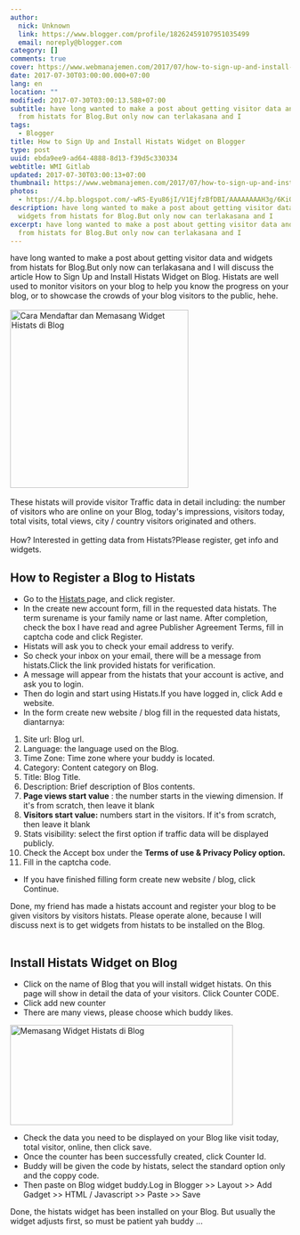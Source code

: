 ```yaml
---
author:
  nick: Unknown
  link: https://www.blogger.com/profile/18262459107951035499
  email: noreply@blogger.com
category: []
comments: true
cover: https://www.webmanajemen.com/2017/07/how-to-sign-up-and-install-histats/1a046f6352821924f5d3cc49260e645f.jpeg
date: 2017-07-30T03:00:00.000+07:00
lang: en
location: ""
modified: 2017-07-30T03:00:13.588+07:00
subtitle: have long wanted to make a post about getting visitor data and widgets
  from histats for Blog.But only now can terlakasana and I
tags:
  - Blogger
title: How to Sign Up and Install Histats Widget on Blogger
type: post
uuid: ebda9ee9-ad64-4888-8d13-f39d5c330334
webtitle: WMI Gitlab
updated: 2017-07-30T03:00:13+07:00
thumbnail: https://www.webmanajemen.com/2017/07/how-to-sign-up-and-install-histats/1a046f6352821924f5d3cc49260e645f.jpeg
photos:
  - https://4.bp.blogspot.com/-wRS-Eyu86jI/V1EjfzBfDBI/AAAAAAAAH3g/6KiOnExqzUE_FGzf2zLefBXrt78IWbJ1gCLcB/s320/histats.jpg
description: have long wanted to make a post about getting visitor data and
  widgets from histats for Blog.But only now can terlakasana and I
excerpt: have long wanted to make a post about getting visitor data and widgets
  from histats for Blog.But only now can terlakasana and I
---
```


<div id="post17631247285971705817"><div dir="ltr">have long wanted to make a post about getting visitor data and widgets         from histats for Blog.But only now can terlakasana and I will discuss         the article How to Sign Up and Install Histats Widget on Blog. Histats         are well used to monitor visitors on your blog to help you know the         progress on your blog, or to showcase the crowds of your blog visitors         to the public, hehe.         <br><br><div><a href="https://4.bp.blogspot.com/-wRS-Eyu86jI/V1EjfzBfDBI/AAAAAAAAH3g/6KiOnExqzUE_FGzf2zLefBXrt78IWbJ1gCLcB/s1600/histats.jpg" rel="noopener noreferer nofollow">                <img alt="Cara Mendaftar dan Memasang Widget Histats di Blog" border="0" height="320" src="https://4.bp.blogspot.com/-wRS-Eyu86jI/V1EjfzBfDBI/AAAAAAAAH3g/6KiOnExqzUE_FGzf2zLefBXrt78IWbJ1gCLcB/s320/histats.jpg" title="How to Sign Up and Install Histats Widget on Blog" width="320">            </a>        </div><br>These histats will provide visitor Traffic data in detail including:         the number of visitors who are online on your Blog, today's         impressions, visitors today, total visits, total views, city / country         visitors originated and others.         <br><br>How? Interested in getting data from Histats?Please register, get info         and widgets.         </div></div><div align="center"><ins><ins id="aswift_3_expand"><ins id="aswift_3_anchor"></ins></ins></ins></div><div id="post27631247285971705817"><h2>        How to Register a Blog to Histats     </h2><ul><li>            Go to the             <a href="http://translate.googleusercontent.com/translate_c?depth=1&amp;nv=1&amp;rurl=translate.google.com&amp;sl=id&amp;sp=nmt4&amp;tl=en&amp;u=http://www.histats.com/&amp;usg=ALkJrhiG5drzY2wlKXeo5h2n4EGPMhNO6g" target="_blank" rel="noopener noreferer nofollow">                Histats             </a>            page, and click register.         </li><li>            In the create new account form, fill in the requested data histats.             The term surename is your family name or last name. After             completion, check the box I have read and agree Publisher Agreement             Terms, fill in captcha code and click Register.         </li><li>            Histats will ask you to check your email address to verify.         </li><li>            So check your inbox on your email, there will be a message from             histats.Click the link provided histats for verification.         </li><li>            A message will appear from the histats that your account is active,             and ask you to login.         </li><li>            Then do login and start using Histats.If you have logged in, click             Add e website.         </li><li>            In the form create new website / blog fill in the requested data             histats, diantarnya:         </li></ul><ul>    </ul><ol><li>            Site url: Blog url.         </li><li>            Language: the language used on the Blog.         </li><li>            Time Zone: Time zone where your buddy is located.         </li><li>            Category: Content category on Blog.         </li><li>            Title: Blog Title.         </li><li>            Description: Brief description of Blos contents.         </li><li>            <strong>Page views start value</strong>            : the number starts in the viewing dimension. If it's from scratch,             then leave it blank         </li><li>            <strong>Visitors start value:</strong>            numbers start in the visitors. If it's from scratch, then leave it             blank         </li><li>            Stats visibility: select the first option if traffic data will be             displayed publicly.         </li><li>Check the Accept box under the            <strong>Terms of use &amp; Privacy Policy option.</strong>        </li><li>            Fill in the captcha code.         </li></ol><ul>    </ul><ul><li>            If you have finished filling form create new website / blog, click             Continue.         </li></ul>Done, my friend has made a histats account and register your blog to be     given visitors by visitors histats. Please operate alone, because I will     discuss next is to get widgets from histats to be installed on the Blog.     <br><br><h2>        Install Histats Widget on Blog     </h2><ul><li>            Click on the name of Blog that you will install widget histats. On             this page will show in detail the data of your visitors. Click             Counter CODE.         </li><li>            Click add new counter         </li><li>            There are many views, please choose which buddy likes.         </li></ul><div><a href="http://4.bp.blogspot.com/-ZYQ6VoDKI6U/UdTKzLmjFkI/AAAAAAAACtk/mzN_X7Fjmaw/s983/Untitled9.png" rel="noopener noreferer nofollow">            <img alt="Memasang Widget Histats di Blog" border="0" height="180" src="https://4.bp.blogspot.com/-ZYQ6VoDKI6U/UdTKzLmjFkI/AAAAAAAACtk/mzN_X7Fjmaw/s400/Untitled9.png" title="Install Histats Widget on Blog" width="400">        </a>    </div><ul><li>            Check the data you need to be displayed on your Blog like visit             today, total visitor, online, then click save.         </li><li>            Once the counter has been successfully created, click Counter Id.         </li><li>            Buddy will be given the code by histats, select the standard option             only and the coppy code.         </li><li>            Then paste on Blog widget buddy.Log in Blogger &gt;&gt; Layout             &gt;&gt; Add Gadget &gt;&gt; HTML / Javascript &gt;&gt; Paste             &gt;&gt; Save         </li></ul>Done, the histats widget has been installed on your Blog. But usually the     widget adjusts first, so must be patient yah buddy ... </div>